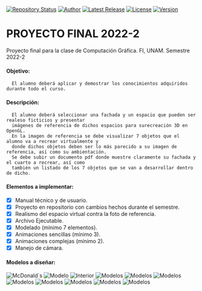 [![Repository Status](https://img.shields.io/badge/Repository%20Status-Maintained-dark%20green.svg)](https://github.com/alanmgg/Proyecto-Computacion-Grafica)
[![Author](https://img.shields.io/badge/Author-Alan%20Francisco%20Mora-blue.svg)](https://github.com/alanmgg)
[![Latest Release](https://img.shields.io/badge/Latest%20Release-09%20May%202022-yellow.svg)](https://github.com/alanmgg/Proyecto-Computacion-Grafica/commits/main)
[![License](https://img.shields.io/badge/License-GNU%20v3.0-blue.svg)](https://github.com/alanmgg)
[![Version](https://img.shields.io/badge/Version-1.0-red.svg)](https://github.com/alanmgg)

# PROYECTO FINAL 2022-2
Proyecto final para la clase de Computación Gráfica. FI, UNAM. Semestre 2022-2

#### Objetivo:
```
  El alumno deberá aplicar y demostrar los conocimientos adquiridos durante todo el curso.
```

#### Descripción:
```
  El alumno deberá seleccionar una fachada y un espacio que pueden ser realeso ficticios y presentar 
  imágenes de referencia de dichos espacios para surecreación 3D en OpenGL.
  En la imagen de referencia se debe visualizar 7 objetos que el alumno va a recrear virtualmente y 
  donde dichos objetos deben ser lo más parecido a su imagen de referencia, así como su ambientación.
  Se debe subir un documento pdf donde muestre claramente su fachada y el cuarto a recrear, así como 
  también un listado de los 7 objetos que se van a desarrollar dentro de dicho.
```

#### Elementos a implementar:
- [x] Manual técnico y de usuario.
- [x] Proyecto en repositorio con cambios hechos durante el semestre.
- [x] Realismo del espacio virtual contra la foto de referencia.
- [x] Archivo Ejecutable.
- [x] Modelado (mínimo 7 elementos).
- [x] Animaciones sencillas (mínimo 3).
- [x] Animaciones complejas (mínimo 2).
- [x] Manejo de cámara.

#### Modelos a diseñar:
![McDonald´s](./Images/McDonalds.jpg)
![Modelo](./Images/Fachada.JPG)
![Interior](./Images/Interior.jpg)
![Modelos](./Images/Modelos1.JPG)
![Modelos](./Images/Modelos2.JPG)
![Modelos](./Images/Modelos3.JPG)
![Modelos](./Images/Modelos4.JPG)
![Modelos](./Images/Modelos5.JPG)
![Modelos](./Images/Modelos6.JPG)
![Modelos](./Images/Modelos7.JPG)
![Modelos](./Images/Modelos8.JPG)
